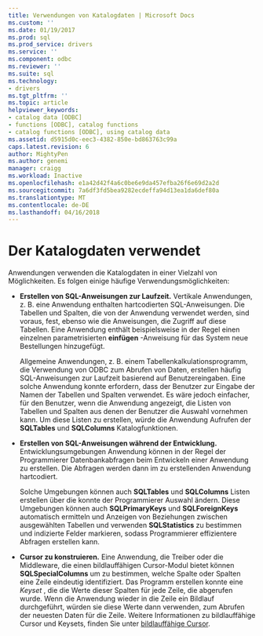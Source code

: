 ```yaml
---
title: Verwendungen von Katalogdaten | Microsoft Docs
ms.custom: ''
ms.date: 01/19/2017
ms.prod: sql
ms.prod_service: drivers
ms.service: ''
ms.component: odbc
ms.reviewer: ''
ms.suite: sql
ms.technology:
- drivers
ms.tgt_pltfrm: ''
ms.topic: article
helpviewer_keywords:
- catalog data [ODBC]
- functions [ODBC], catalog functions
- catalog functions [ODBC], using catalog data
ms.assetid: d5915d0c-eec3-4382-850e-bd863763c99a
caps.latest.revision: 6
author: MightyPen
ms.author: genemi
manager: craigg
ms.workload: Inactive
ms.openlocfilehash: e1a42d42f4a6c0be6e9da457efba26f6e69d2a2d
ms.sourcegitcommit: 7a6df3fd5bea9282ecdeffa94d13ea1da6def80a
ms.translationtype: MT
ms.contentlocale: de-DE
ms.lasthandoff: 04/16/2018
---
```

# <a name="uses-of-catalog-data"></a>Der Katalogdaten verwendet
Anwendungen verwenden die Katalogdaten in einer Vielzahl von Möglichkeiten. Es folgen einige häufige Verwendungsmöglichkeiten:  
  
-   **Erstellen von SQL-Anweisungen zur Laufzeit.** Vertikale Anwendungen, z. B. eine Anwendung enthalten hartcodierten SQL-Anweisungen. Die Tabellen und Spalten, die von der Anwendung verwendet werden, sind voraus, fest, ebenso wie die Anweisungen, die Zugriff auf diese Tabellen. Eine Anwendung enthält beispielsweise in der Regel einen einzelnen parametrisierten **einfügen** -Anweisung für das System neue Bestellungen hinzugefügt.  
  
     Allgemeine Anwendungen, z. B. einem Tabellenkalkulationsprogramm, die Verwendung von ODBC zum Abrufen von Daten, erstellen häufig SQL-Anweisungen zur Laufzeit basierend auf Benutzereingaben. Eine solche Anwendung konnte erfordern, dass der Benutzer zur Eingabe der Namen der Tabellen und Spalten verwendet. Es wäre jedoch einfacher, für den Benutzer, wenn die Anwendung angezeigt, die Listen von Tabellen und Spalten aus denen der Benutzer die Auswahl vornehmen kann. Um diese Listen zu erstellen, würde die Anwendung Aufrufen der **SQLTables** und **SQLColumns** Katalogfunktionen.  
  
-   **Erstellen von SQL-Anweisungen während der Entwicklung.** Entwicklungsumgebungen Anwendung können in der Regel der Programmierer Datenbankabfragen beim Entwickeln einer Anwendung zu erstellen. Die Abfragen werden dann im zu erstellenden Anwendung hartcodiert.  
  
     Solche Umgebungen können auch **SQLTables** und **SQLColumns** Listen erstellen über die konnte der Programmierer Auswahl ändern. Diese Umgebungen können auch **SQLPrimaryKeys** und **SQLForeignKeys** automatisch ermitteln und Anzeigen von Beziehungen zwischen ausgewählten Tabellen und verwenden **SQLStatistics** zu bestimmen und indizierte Felder markieren, sodass Programmierer effizientere Abfragen erstellen kann.  
  
-   **Cursor zu konstruieren.** Eine Anwendung, die Treiber oder die Middleware, die einen bildlauffähigen Cursor-Modul bietet können **SQLSpecialColumns** um zu bestimmen, welche Spalte oder Spalten eine Zeile eindeutig identifiziert. Das Programm erstellen konnte eine *Keyset* , die die Werte dieser Spalten für jede Zeile, die abgerufen wurde. Wenn die Anwendung wieder in die Zeile ein Bildlauf durchgeführt, würden sie diese Werte dann verwenden, zum Abrufen der neuesten Daten für die Zeile. Weitere Informationen zu bildlauffähige Cursor und Keysets, finden Sie unter [bildlauffähige Cursor](../../../odbc/reference/develop-app/scrollable-cursors.md).
